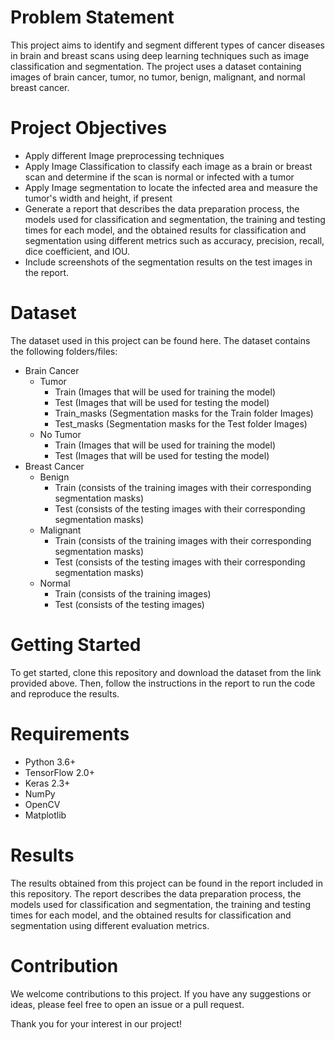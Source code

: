 # Problem Statement
This project aims to identify and segment different types of cancer diseases in brain and breast scans using deep learning techniques such as image classification and segmentation. The project uses a dataset containing images of brain cancer, tumor, no tumor, benign, malignant, and normal breast cancer.

# Project Objectives
- Apply different Image preprocessing techniques
- Apply Image Classification to classify each image as a brain or breast scan and determine if the scan is normal or infected with a tumor
- Apply Image segmentation to locate the infected area and measure the tumor's width and height, if present
- Generate a report that describes the data preparation process, the models used for classification and segmentation, the training and testing times for each model, and the obtained results for classification and segmentation using different metrics such as accuracy, precision, recall, dice coefficient, and IOU.
- Include screenshots of the segmentation results on the test images in the report.
# Dataset
The dataset used in this project can be found here. The dataset contains the following folders/files:

- Brain Cancer
  - Tumor
    - Train (Images that will be used for training the model)
    - Test (Images that will be used for testing the model)
    - Train_masks (Segmentation masks for the Train folder Images)
    - Test_masks (Segmentation masks for the Test folder Images)
  - No Tumor
    - Train (Images that will be used for training the model)
    - Test (Images that will be used for testing the model)
- Breast Cancer
  - Benign
    - Train (consists of the training images with their corresponding segmentation masks)
    - Test (consists of the testing images with their corresponding segmentation masks)
  - Malignant
    - Train (consists of the training images with their corresponding segmentation masks)
    - Test (consists of the testing images with their corresponding segmentation masks)
  - Normal
    - Train (consists of the training images)
    - Test (consists of the testing images)
# Getting Started
To get started, clone this repository and download the dataset from the link provided above. Then, follow the instructions in the report to run the code and reproduce the results.

# Requirements
- Python 3.6+
- TensorFlow 2.0+
- Keras 2.3+
- NumPy
- OpenCV
- Matplotlib
# Results
The results obtained from this project can be found in the report included in this repository. The report describes the data preparation process, the models used for classification and segmentation, the training and testing times for each model, and the obtained results for classification and segmentation using different evaluation metrics.

# Contribution
We welcome contributions to this project. If you have any suggestions or ideas, please feel free to open an issue or a pull request.

Thank you for your interest in our project!
